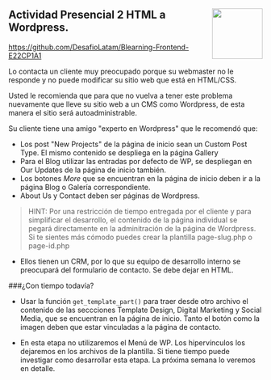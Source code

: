 <section>
<a href="http://desafiolatam.com"><img src="http://blog.desafiolatam.com/wp-content/uploads/2015/03/logo_latam_mini.png" width="100" style="float:right"></a>

# Actividad Presencial 2 HTML a Wordpress.

<https://github.com/DesafioLatam/Blearning-Frontend-E22CP1A1>

Lo contacta un cliente muy preocupado porque su webmaster no le responde y no puede modificar su sitio web que está en HTML/CSS.

Usted le recomienda que para que no vuelva a tener este problema nuevamente que lleve su sitio web a un CMS como Wordpress, de esta manera el sitio será autoadministrable.

Su cliente tiene una amigo "experto en Wordpress" que le recomendó que:

- Los post "New Projects" de la página de inicio sean un Custom Post Type. El mismo contenido se despliega en la página Gallery
- Para el Blog utilizar las entradas por defecto de WP, se despliegan en Our Updates de la página de inicio también. 
- Los botones *More* que se encuentran en la página de inicio deben ir a la página Blog o Galería correspondiente.
- About Us y Contact deben ser páginas de Wordpress.

> HINT: Por una restricción de tiempo entregada por el cliente y para simplificar el desarrollo, el contenido de la página individual se pegará directamente en la adminitración de la página de Wordpress. Si te sientes más cómodo puedes crear la plantilla page-slug.php o page-id.php

- Ellos tienen un CRM, por lo que su equipo de desarrollo interno se preocupará del formulario de contacto. Se debe dejar en HTML.


###¿Con tiempo todavía?

- Usar la función `get_template_part()` para traer desde otro archivo el contenido de las seccciones Template Design, Digital Marketing y Social Media, que se encuentran en la página de inicio. Tanto el botón como la imagen deben que estar vinculadas a la página de contacto.

- En esta etapa no utilizaremos el Menú de WP. Los hipervínculos los dejaremos en los archivos de la plantilla. Si tiene tiempo puede investigar como desarrollar esta etapa. La próxima semana lo veremos en detalle. 

